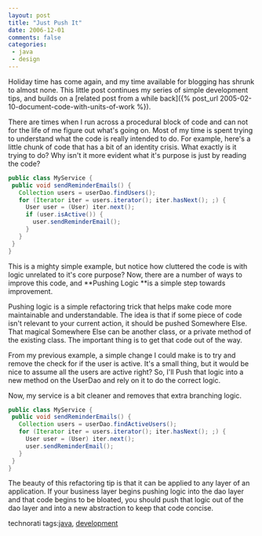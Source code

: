 ```yaml
---
layout: post
title: "Just Push It"
date: 2006-12-01
comments: false
categories:
 - java
 - design
---
```


Holiday time has come again, and my time available for blogging has shrunk to almost none. This little post continues my series of simple development tips, and builds on a [related post from a while back]({% post_url 2005-02-10-document-code-with-units-of-work %}).



There are times when I run across a procedural block of code and can not for the life of me figure out what's going on. Most of my time is spent trying to understand what the code is really intended to do. For example, here's a little chunk of code that has a bit of an identity crisis. What exactly is it trying to do? Why isn't it more evident what it's purpose is just by reading the code?



```java
public class MyService {
 public void sendReminderEmails() {
   Collection users = userDao.findUsers();
   for (Iterator iter = users.iterator(); iter.hasNext(); ;) {
     User user = (User) iter.next();
     if (user.isActive()) {
       user.sendReminderEmail();
     }
   }
 }
}
```



This is a mighty simple example, but notice how cluttered the code is with logic unrelated to it's core purpose? Now, there are a number of ways to improve this code, and **Pushing Logic **is a simple step towards improvement.



Pushing logic is a simple refactoring trick that helps make code more maintainable and understandable. The idea is that if some piece of code isn't relevant to your current action, it should be pushed Somewhere Else. That magical Somewhere Else can be another class, or a private method of the existing class. The important thing is to get that code out of the way.



From my previous example, a simple change I could make is to try and remove the check for if the user is active. It's a small thing, but it would be nice to assume all the users are active right? So, I'll Push that logic into a new method on the UserDao and rely on it to do the correct logic.



Now, my service is a bit cleaner and removes that extra branching logic.



```java
public class MyService {
 public void sendReminderEmails() {
   Collection users = userDao.findActiveUsers();
   for (Iterator iter = users.iterator(); iter.hasNext(); ;) {
     User user = (User) iter.next();
     user.sendReminderEmail();
   }
 }
}

```



The beauty of this refactoring tip is that it can be applied to any layer of an application. If your business layer begins pushing logic into the dao layer and that code begins to be bloated, you should push that logic out of the dao layer and into a new abstraction to keep that code concise.




technorati tags:[java](http://technorati.com/tag/java), [development](http://technorati.com/tag/development)


